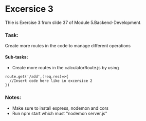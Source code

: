 # Excersice 3

Thie is Exercise 3 from slide 37 of Module 5.Backend-Development. 

### Task: 
Create more routes in the code to manage different operations

#### Sub-tasks:

 - Create more routes in the calculatorRoute.js by using 
 ```
 route.get('/add',(req,res)=>{
   //Insert code here like in excersice 2
 })
 ```
### Notes:
* Make sure to install express, nodemon and cors
* Run npm start which must "nodemon server.js"
